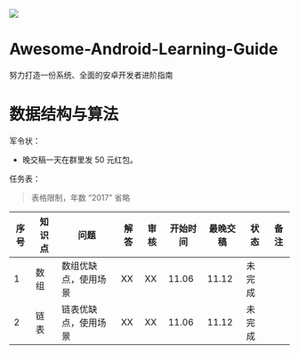 
![](https://avatars3.githubusercontent.com/u/32798425?s=400&u=e2ad1a5a21fc71ff2f8511866395beca599656f9&v=4)

# Awesome-Android-Learning-Guide

努力打造一份系统、全面的安卓开发者进阶指南

# 数据结构与算法

军令状：

- 晚交稿一天在群里发 50 元红包。

任务表：

> 表格限制，年数 “2017” 省略

|序号| 知识点 | 问题 | 解答 | 审核 | 开始时间 | 最晚交稿| 状态 |备注
| --- | --- | --- | --- | --- | --- | --- | --- | --- |
| 1 | 数组 | 数组优缺点，使用场景 | XX | XX | 11.06 | 11.12 | 未完成 | |
| 2 | 链表 | 链表优缺点，使用场景 | XX | XX | 11.06 | 11.12 | 未完成 | |


